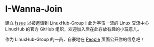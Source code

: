 # I-Wanna-Join

建立 [Issue](git@github.com:LinuxHub-Group/I-Wanna-Join.git) 以被邀请到 LinuxHub-Group！此为宇宙一流的 Linux 交流中心 LinuxHub 的官方 GitHub 组织，欢迎加入后在此存放有趣的小玩意儿。

作为 LinuxHub-Group 的一员，自豪地在 [People](https://github.com/orgs/LinuxHub-Group/people) 页面公开你的信息吧！
